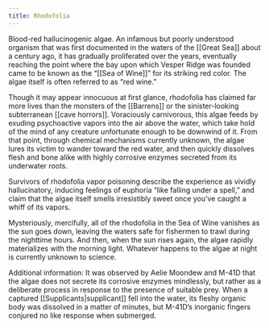 ```yaml
---
title: Rhodofolia
---
```


Blood-red hallucinogenic algae. An infamous but poorly understood organism that was first documented in the waters of the [[Great Sea]] about a century ago, it has gradually proliferated over the years, eventually reaching the point where the bay upon which Vesper Ridge was founded came to be known as the “[[Sea of Wine]]” for its striking red color. The algae itself is often referred to as “red wine.”

Though it may appear innocuous at first glance, rhodofolia has claimed far more lives than the monsters of the [[Barrens]] or the sinister-looking subterranean [[cave horrors]]. Voraciously carnivorous, this algae feeds by exuding psychoactive vapors into the air above the water, which take hold of the mind of any creature unfortunate enough to be downwind of it. From that point, through chemical mechanisms currently unknown, the algae lures its victim to wander toward the red water, and then quickly dissolves flesh and bone alike with highly corrosive enzymes secreted from its underwater roots.

Survivors of rhodofolia vapor poisoning describe the experience as vividly hallucinatory, inducing feelings of euphoria “like falling under a spell,” and claim that the algae itself smells irresistibly sweet once you’ve caught a whiff of its vapors.

Mysteriously, mercifully, all of the rhodofolia in the Sea of Wine vanishes as the sun goes down, leaving the waters safe for fishermen to trawl during the nighttime hours. And then, when the sun rises again, the algae rapidly materializes with the morning light. Whatever happens to the algae at night is currently unknown to science.

Additional information: It was observed by Aelie Moondew and M-41D that the algae does not secrete its corrosive enzymes mindlessly, but rather as a deliberate process in response to the presence of suitable prey. When a captured [[Supplicants|supplicant]] fell into the water, its fleshy organic body was dissolved in a matter of minutes, but M-41D’s inorganic fingers conjured no like response when submerged.